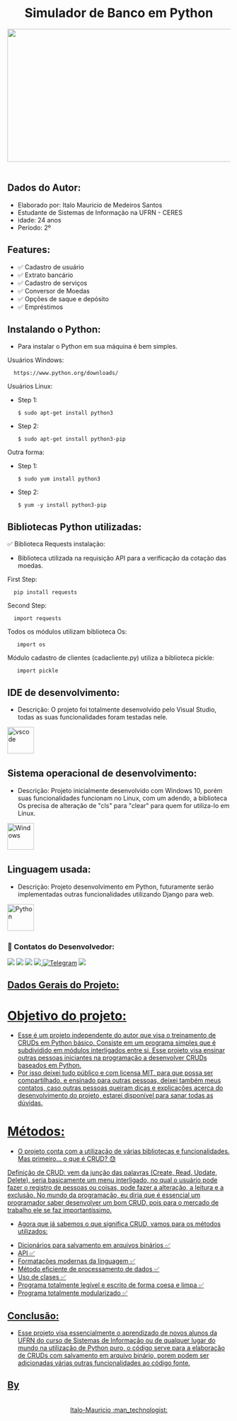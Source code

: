 
<h1 align="center">Simulador de Banco em Python </h1>

<p align="center">
<img src="https://media1.giphy.com/media/coxQHKASG60HrHtvkt/giphy.gif?cid=790b76114f808b9131dd7a0d9df3864154fa6d2feccf8f5a&rid=giphy.gif&ct=g" width="700" height="300"/>&nbsp;
</p>


## Dados do Autor:
* Elaborado por: Italo Mauricio de Medeiros Santos
*  Estudante de Sistemas de Informação na UFRN - CERES
*  idade: 24 anos
* Período: 2º


## Features:

- ✅ Cadastro de usuário
- ✅ Extrato bancário
- ✅ Cadastro de serviços
- ✅ Conversor de Moedas
- ✅ Opções de saque e depósito
- ✅ Empréstimos


## Instalando o Python:

* Para instalar o Python em sua máquina é bem simples.

Usuários Windows:

      https://www.python.org/downloads/
      
Usuários Linux:
      
* Step 1:
      
      $ sudo apt-get install python3
    
* Step 2:

      $ sudo apt-get install python3-pip
    
 Outra forma:
 
* Step 1:
 
      $ sudo yum install python3
     
* Step 2:

      $ yum -y install python3-pip
      

## Bibliotecas Python utilizadas:

✅ Biblioteca Requests instalação:

* Biblioteca utilizada na requisição API para a verificação da cotação das moedas.

First Step:

      pip install requests
      
Second Step:

      import requests
    


Todos os módulos utilizam biblioteca Os:

       import os
       
  
Módulo cadastro de clientes (cadacliente.py) utiliza a biblioteca pickle:
       
       import pickle
    
## IDE de desenvolvimento:

* Descrição: O projeto foi totalmente desenvolvido pelo Visual Studio, todas as suas funcionalidades foram testadas nele.

<img src="https://cdn.jsdelivr.net/gh/devicons/devicon/icons/vscode/vscode-original-wordmark.svg" title="vscode" alt="vscode" width="60" height="60"/>&nbsp;

## Sistema operacional de desenvolvimento:

* Descrição: Projeto inicialmente desenvolvido com Windows 10, porém suas funcionalidades funcionam no Linux, com um adendo, a biblioteca Os precisa de alteração de "cls" para "clear" para quem for utiliza-lo em Linux.

<img src="https://cdn.jsdelivr.net/gh/devicons/devicon/icons/windows8/windows8-original.svg" title="Windows" alt="Windows" width="60" height="60"/>&nbsp;
    
## Linguagem usada:

* Descrição: Projeto desenvolvimento em Python, futuramente serão implementadas outras funcionalidades utilizando Django para web.

<div>
  <img src="https://cdn.jsdelivr.net/gh/devicons/devicon/icons/python/python-original.svg" title="Python" alt="Python" width="60" height="60"/>&nbsp;

### :calling: Contatos do Desenvolvedor:
<div>

[<img src = "https://img.shields.io/badge/instagram-%23E4405F.svg?&style=for-the-badge&logo=instagram&logoColor=white">](https://www.instagram.com/italomauricio1/) <a href = "mailto:italomauricio98@gmail.com"><img src="https://img.shields.io/badge/Gmail-D14836?style=for-the-badge&logo=gmail&logoColor=white" target="_blank"></a> [<img src="https://img.shields.io/badge/twitter-%231DA1F2.svg?&style=for-the-badge&logo=twitter&logoColor=white" />](https://twitter.com/USERNAME)  [<img src="https://img.shields.io/badge/linkedin-%230077B5.svg?&style=for-the-badge&logo=linkedin&logoColor=white" />](https://www.linkedin.com/in/italo-mauricio-26b76b15a/)<a id="telegram" href="https://t.me/italo-mauricio" target="_blank">  ![Telegram](https://img.shields.io/static/v1?style=for-the-badge&message=Telegram&color=26A5E4&logo=Telegram&logoColor=FFFFFF&label=)</a>  <a id="codersrank" href="https://profile.codersrank.io/user/italo-mauricio" target="_blank">
  <img src= "https://img.shields.io/static/v1?style=for-the-badge&message=CodersRank&color=67A4AC&logo=CodersRank&logoColor=FFFFFF&label=">

## Dados Gerais do Projeto:

# Objetivo do projeto:

* Esse é um projeto independente do autor que visa o treinamento de CRUDs em Python básico. Consiste em um programa simples que é subdividido em módulos interligados entre si. Esse projeto visa ensinar outras pessoas iniciantes na programação a desenvolver CRUDs baseados em Python.
* Por isso deixei tudo público e com licensa MIT, para que possa ser compartilhado, e ensinado para outras pessoas, deixei também meus contatos, caso outras pessoas queiram dicas e explicações acerca do desenvolvimento do projeto, estarei disponível para sanar todas as dúvidas.

# Métodos:

* O projeto conta com a utilização de várias bibliotecas e funcionalidades. Mas primeiro... o que é CRUD? :sweat:

Definição de CRUD: vem da junção das palavras (Create, Read, Update, Delete), seria basicamente um menu interligado, no qual o usuário pode fazer o registro de pessoas ou coisas, pode fazer a alteração, a leitura e a exclusão. No mundo da programação, eu diria que é essencial um programador saber desenvolver um bom CRUD, pois para o mercado de trabalho ele se faz importantíssimo.

* Agora que já sabemos o que significa CRUD, vamos para os métodos utilizados:

- Dicionários para salvamento em arquivos binários ✅ 
- API ✅ 
- Formatações modernas da linguagem ✅ 
- Método eficiente de processamento de dados ✅ 
- Uso de clases ✅ 
- Programa totalmente legível e escrito de forma coesa e limpa ✅ 
- Programa totalmente modularizado ✅ 
     
 ## Conclusão:
      
- Esse projeto visa essencialmente o aprendizado de novos alunos da UFRN do curso de Sistemas de Informação ou de qualquer lugar do mundo na utilização de Python puro, o código serve para a elaboração de CRUDs com salvamento em arquivo binário, porem podem ser adicionadas várias outras funcionalidades ao código fonte.



      
      
      


## By
      
<p align="center">
  <br />
  Italo-Mauricio :man_technologist:
  <br />
</p> 

